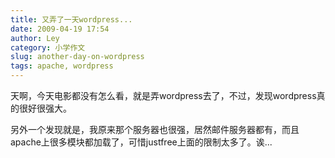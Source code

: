 ```yaml
---
title: 又弄了一天wordpress...
date: 2009-04-19 17:54
author: Ley
category: 小学作文
slug: another-day-on-wordpress
tags: apache, wordpress
---
```

天啊，今天电影都没有怎么看，就是弄wordpress去了，不过，发现wordpress真的很好很强大。

另外一个发现就是，我原来那个服务器也很强，居然邮件服务器都有，而且apache上很多模块都加载了，可惜justfree上面的限制太多了。诶...
